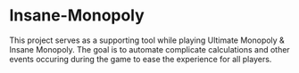 # Insane-Monopoly

This project serves as a supporting tool while playing Ultimate Monopoly &amp; Insane Monopoly. The goal is to automate complicate calculations and other events occuring during the game to ease the experience for all players.
